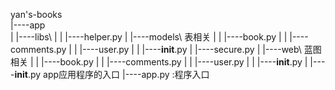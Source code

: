yan's-books\
    |----app\
    |    |----libs\ 
    |    |    |----helper.py
    |    |----models\  表相关
    |    |    |----book.py
    |    |    |----comments.py
    |    |    |----user.py
    |    |    |----__init__.py
    |    |----secure.py
    |    |----web\  蓝图相关
    |    |    |----book.py
    |    |    |----comments.py
    |    |    |----user.py
    |    |    |----__init__.py
    |    |----__init__.py   app应用程序的入口
    |----app.py :程序入口
  